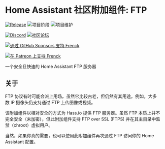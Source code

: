 # Home Assistant 社区附加组件: FTP

[![Release][release-shield]][release] ![项目阶段][project-stage-shield] ![项目维护][maintenance-shield]

[![Discord][discord-shield]][discord] [![社区论坛][forum-shield]][forum]

[![通过 GitHub Sponsors 支持 Frenck][github-sponsors-shield]][github-sponsors]

[![在 Patreon 上支持 Frenck][patreon-shield]][patreon]

一个安全且快速的 Home Assistant FTP 服务器

## 关于

FTP 协议有时可能会派上用场。虽然它比较古老，但仍然有其用途。例如，大多数 IP 摄像头仍支持通过 FTP 上传图像或视频。

该附加组件以相对安全的方式为 Hass.io 提供 FTP 服务器。虽然 FTP 本质上并不完全安全（未加密），但此附加组件支持 FTP over SSL (FTPS) 并在其主目录中监禁（chroot）虚拟用户。

当然，如果你真的需要，也可以使用此附加组件再次通过 FTP 访问你的 Home Assistant 配置。

[discord-shield]: https://img.shields.io/discord/478094546522079232.svg
[discord]: https://discord.me/hassioaddons
[forum-shield]: https://img.shields.io/badge/community-forum-brightgreen.svg
[forum]: https://community.home-assistant.io/t/home-assistant-community-add-on-ftp/36799?u=frenck
[github-sponsors-shield]: https://frenck.dev/wp-content/uploads/2019/12/github_sponsor.png
[github-sponsors]: https://github.com/sponsors/frenck
[maintenance-shield]: https://img.shields.io/maintenance/yes/2025.svg
[patreon-shield]: https://frenck.dev/wp-content/uploads/2019/12/patreon.png
[patreon]: https://www.patreon.com/frenck
[project-stage-shield]: https://img.shields.io/badge/project%20stage-production%20ready-brightgreen.svg
[release-shield]: https://img.shields.io/badge/version-v5.2.1-blue.svg
[release]: https://github.com/hassio-addons/addon-ftp/tree/v5.2.1